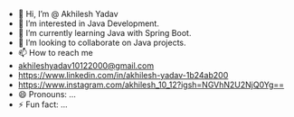 - 👋 Hi, I’m @ Akhilesh Yadav
- 👀 I’m interested in Java Development.
- 🌱 I’m currently learning Java with Spring Boot.
- 💞️ I’m looking to collaborate on Java projects.
- 📫 How to reach me
- akhileshyadav10122000@gmail.com
- https://www.linkedin.com/in/akhilesh-yadav-1b24ab200
- https://www.instagram.com/akhilesh_10_12?igsh=NGVhN2U2NjQ0Yg==
- 😄 Pronouns: ...
- ⚡ Fun fact: ...

<!---
Akhileshyadav11/Akhileshyadav11 is a ✨ special ✨ repository because its `README.md` (this file) appears on your GitHub profile.
You can click the Preview link to take a look at your changes.
--->
